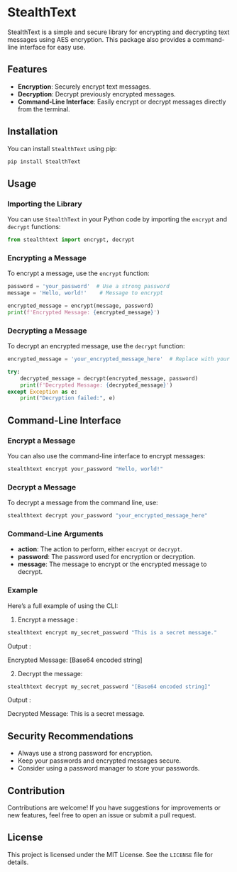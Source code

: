 # StealthText

StealthText is a simple and secure library for encrypting and decrypting text messages using AES encryption. This package also provides a command-line interface for easy use.

## Features

- **Encryption**: Securely encrypt text messages.
- **Decryption**: Decrypt previously encrypted messages.
- **Command-Line Interface**: Easily encrypt or decrypt messages directly from the terminal.

## Installation

You can install `StealthText` using pip:

```bash
pip install StealthText
```

## Usage

### Importing the Library

You can use `StealthText` in your Python code by importing the `encrypt` and `decrypt` functions:

```python
from stealthtext import encrypt, decrypt
```

### Encrypting a Message

To encrypt a message, use the `encrypt` function:

```python
password = 'your_password'  # Use a strong password
message = 'Hello, world!'    # Message to encrypt

encrypted_message = encrypt(message, password)
print(f'Encrypted Message: {encrypted_message}')
```

### Decrypting a Message

To decrypt an encrypted message, use the `decrypt` function:

```python
encrypted_message = 'your_encrypted_message_here'  # Replace with your encrypted message

try:
    decrypted_message = decrypt(encrypted_message, password)
    print(f'Decrypted Message: {decrypted_message}')
except Exception as e:
    print("Decryption failed:", e)
```

## Command-Line Interface

### Encrypt a Message

You can also use the command-line interface to encrypt messages:

```bash
stealthtext encrypt your_password "Hello, world!"
```

### Decrypt a Message

To decrypt a message from the command line, use:

```bash
stealthtext decrypt your_password "your_encrypted_message_here"
```

### Command-Line Arguments

- **action**: The action to perform, either `encrypt` or `decrypt`.
- **password**: The password used for encryption or decryption.
- **message**: The message to encrypt or the encrypted message to decrypt.

### Example

Here’s a full example of using the CLI:

1. Encrypt a message :

```bash
stealthtext encrypt my_secret_password "This is a secret message."
```

Output :

Encrypted Message: [Base64 encoded string] 


2. Decrypt the message:

```bash
stealthtext decrypt my_secret_password "[Base64 encoded string]"
```

Output :

Decrypted Message: This is a secret message.


## Security Recommendations

- Always use a strong password for encryption.
- Keep your passwords and encrypted messages secure.
- Consider using a password manager to store your passwords.

## Contribution

Contributions are welcome! If you have suggestions for improvements or new features, feel free to open an issue or submit a pull request.

## License

This project is licensed under the MIT License. See the `LICENSE` file for details.

